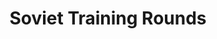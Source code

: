 ---
title: Soviet Training Rounds
type: round
recordings:
-   text: Dobrynya's perspective (Round 1)
    url: https://www.youtube.com/watch?v=G65j-keGFgo
-   text: Kwon's perspective (Round 1)
    url: https://www.youtube.com/watch?v=q5cg3hZweHQ
-   text: Kwon's perspective (Round 2)
    url: https://www.youtube.com/watch?v=tJScPONbapw
-   text: Kwon's perspective (Round 3)
    url: https://www.youtube.com/watch?v=71otxT7Ib8k
---